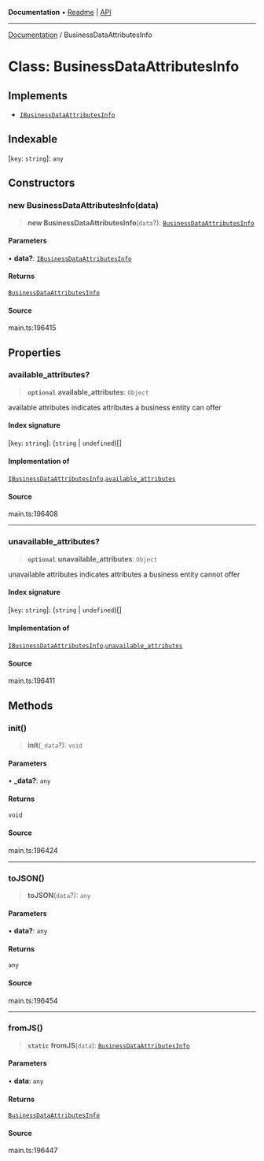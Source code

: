 **Documentation** • [Readme](../README.md) \| [API](../globals.md)

***

[Documentation](../README.md) / BusinessDataAttributesInfo

# Class: BusinessDataAttributesInfo

## Implements

- [`IBusinessDataAttributesInfo`](../interfaces/IBusinessDataAttributesInfo.md)

## Indexable

 \[`key`: `string`\]: `any`

## Constructors

### new BusinessDataAttributesInfo(data)

> **new BusinessDataAttributesInfo**(`data`?): [`BusinessDataAttributesInfo`](BusinessDataAttributesInfo.md)

#### Parameters

• **data?**: [`IBusinessDataAttributesInfo`](../interfaces/IBusinessDataAttributesInfo.md)

#### Returns

[`BusinessDataAttributesInfo`](BusinessDataAttributesInfo.md)

#### Source

main.ts:196415

## Properties

### available\_attributes?

> **`optional`** **available\_attributes**: `Object`

available attributes
indicates attributes a business entity can offer

#### Index signature

 \[`key`: `string`\]: (`string` \| `undefined`)[]

#### Implementation of

[`IBusinessDataAttributesInfo`](../interfaces/IBusinessDataAttributesInfo.md).[`available_attributes`](../interfaces/IBusinessDataAttributesInfo.md#available_attributes)

#### Source

main.ts:196408

***

### unavailable\_attributes?

> **`optional`** **unavailable\_attributes**: `Object`

unavailable attributes
indicates attributes a business entity cannot offer

#### Index signature

 \[`key`: `string`\]: (`string` \| `undefined`)[]

#### Implementation of

[`IBusinessDataAttributesInfo`](../interfaces/IBusinessDataAttributesInfo.md).[`unavailable_attributes`](../interfaces/IBusinessDataAttributesInfo.md#unavailable_attributes)

#### Source

main.ts:196411

## Methods

### init()

> **init**(`_data`?): `void`

#### Parameters

• **\_data?**: `any`

#### Returns

`void`

#### Source

main.ts:196424

***

### toJSON()

> **toJSON**(`data`?): `any`

#### Parameters

• **data?**: `any`

#### Returns

`any`

#### Source

main.ts:196454

***

### fromJS()

> **`static`** **fromJS**(`data`): [`BusinessDataAttributesInfo`](BusinessDataAttributesInfo.md)

#### Parameters

• **data**: `any`

#### Returns

[`BusinessDataAttributesInfo`](BusinessDataAttributesInfo.md)

#### Source

main.ts:196447

